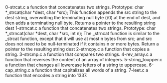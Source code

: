 0-strcat.c a function that concatenates two strings. Prototype: char *_strcat(char *dest, char *src); This function appends the src string to the dest string, overwriting the terminating null byte (\0) at the end of dest, and then adds a terminating null byte. Returns a pointer to the resulting string dest
1-strncat.c  a function that concatenates two strings. Prototype: char *_strncat(char *dest, char *src, int n); The _strncat function is similar to the _strcat function, except that it will use at most n bytes from src; and src does not need to be null-terminated if it contains n or more bytes. Return a pointer to the resulting string dest
2-strncpy.c a function that copies a string.
3-strcmp.c a function that compares two strings.
4-rev_array.c  a function that reverses the content of an array of integers.
5-string_toupper.c  a function that changes all lowercase letters of a string to uppercase.
6-cap_string.c  a function that capitalizes all words of a string.
7-leet.c a function that encodes a string into 1337.